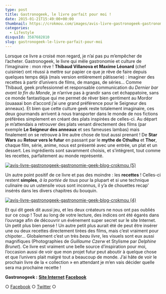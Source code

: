 ```yaml
---
type: post
title: Gastronogeek, le livre parfait pour moi !
date: 2015-01-21T15:49:00+00:00
thumbnail: https://crokmou.com/images/avis-livre-gastronogeek-gastronomie-geek-blog-crokmou.jpg
categories:
  - Lifestyle
disqusId: 3587682810
slug: gastronogeek-le-livre-parfait-pour-moi
---
```


Lorsque ce livre a croisé mon regard, je n’ai pas pu m’empêcher de l’acheter. Gastronogeek, le livre qui mêle gastronomie et culture de l’imaginaire : mon rêve ! **Thibaud Villanova et Maxime Léonard** (chef cuisinier) ont réussi à mettre sur papier ce que je rêve de faire depuis quelques temps déjà (mais version entièrement pâtisserie) : imaginer des recettes à partir d’univers de films, de mangas, de séries… Comme Thibaud, geek professionnel et responsable communication du _Dernier bar avant la fin du Monde_, je n’arrive pas à grandir sans cet échappatoire, sans ce monde fantastique qui me permet de rêver bien gentiment au Mordor (ouaaaai bon d’accord j’ai une grand préférence pour le Seigneur des anneaux). Et bien que cette culture geek reste totalement imaginaire, ces deux gourmands arrivent à nous transporter dans le monde de nos fictions préférées simplement en créant des plats inspirées de celles-ci. Au départ je m’attendais a retrouver des plats venant directement des films (par exemple **Le Seigneur des anneaux** et ses fameuses lambas) mais finalement on se retrouve à lire autre chose de tout aussi prenant ! De **Star Wars** au **Retour vers le futur** en passant par le **mythe de Cthulhu** et **Thor**, chaque film, série, anime, nous est présenté avec une entrée, un plat et un dessert. Les ingrédients sont savamment choisis, et s’intègrent, tout comme les recettes, parfaitement au monde représenté.

[![avis-livre-gastronogeek-gastronomie-geek-blog-crokmou (5)](http://www.crokmou.com/wp-content/uploads/2015/03/avis-livre-gastronogeek-gastronomie-geek-blog-crokmou-5.jpg)](http://www.crokmou.com/wp-content/uploads/2015/03/avis-livre-gastronogeek-gastronomie-geek-blog-crokmou-5.jpg)

Un autre point positif de ce livre et pas des moindre : les **recettes** ! Celles-ci restent **simples**, _à la portée de tous_ pour la plupart et si une technique culinaire ou un ustensile vous sont inconnus, il y’a de chouettes recap’ insérés dans les divers chapitres du bouquin.

[![avis-livre-gastronogeek-gastronomie-geek-blog-crokmou (4)](http://www.crokmou.com/wp-content/uploads/2015/03/avis-livre-gastronogeek-gastronomie-geek-blog-crokmou-4.jpg)](http://www.crokmou.com/wp-content/uploads/2015/03/avis-livre-gastronogeek-gastronomie-geek-blog-crokmou-4.jpg)

Et qui dit geek dit aussi jeu, et les deux créateurs ne nous ont pas oubliés sur ce coup ! Tout au long de votre lecture, des indices ont été égarés dans l’ouvrage afin de découvrir un événement super secret sur le site Internet. Un petit plus bien pensé ! Un autre petit plus aurait été de peut être insérer une ou deux recettes directement tirées des films, mais c’est vraiment pour chipoter… Globalement c’est un très _beau livre_, les visuels sont eux aussi magnifiques (Photographies de _Guillaume Czerw_ et Stylisme par _Delphine Brunet_). Ce livre est vraiment une belle source d’inspiration pour moi, l’occasion aussi de voir que mon projet futur peut aboutir à quelque chose et que l’univers plait malgré tout a beaucoup de monde. J’ai hâte de voir le prochain livre de la « collection » en attendant je m’en vais décider quelle sera ma prochaine recette !

**Gastronogeek :**
**[Site Internet](http://www.gastronogeek.com/)**
**[Facebook](https://www.facebook.com/gastronogeek)**

○ [Facebook](https://www.facebook.com/crokmou.blog) ○ [Twitter](https://twitter.com/Crokmou) ○